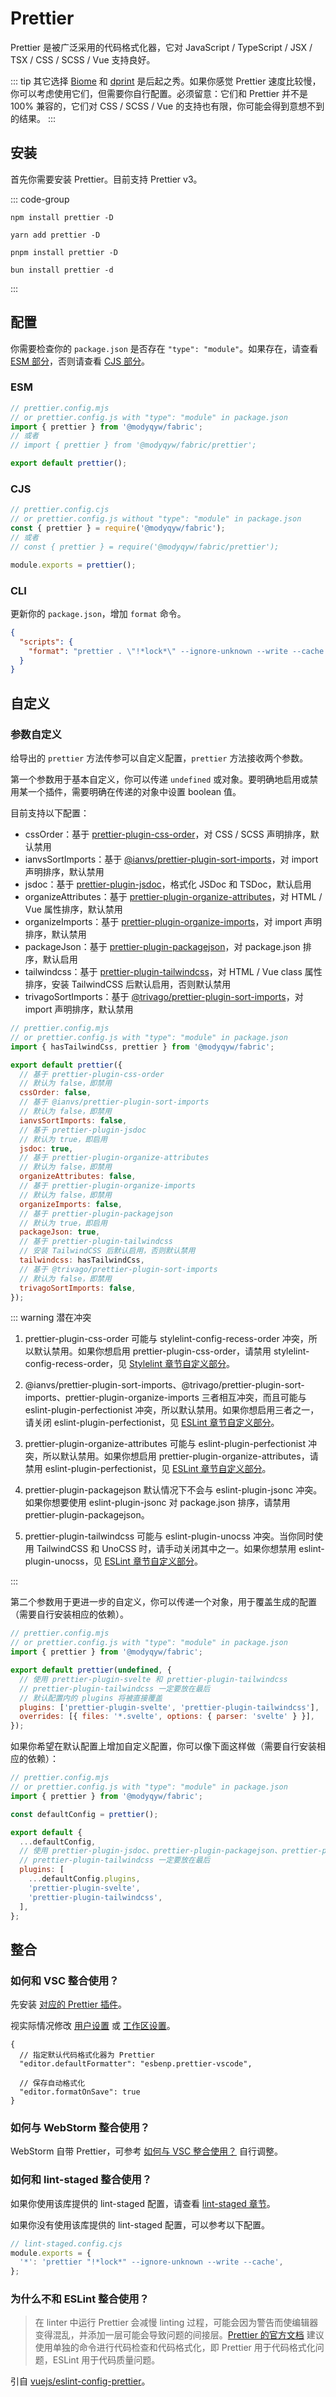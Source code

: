 # Prettier

Prettier 是被广泛采用的代码格式化器，它对 JavaScript / TypeScript / JSX / TSX / CSS / SCSS / Vue 支持良好。

::: tip 其它选择
[Biome](https://biomejs.dev/) 和 [dprint](https://dprint.dev/) 是后起之秀。如果你感觉 Prettier 速度比较慢，你可以考虑使用它们，但需要你自行配置。必须留意：它们和 Prettier 并不是 100% 兼容的，它们对 CSS / SCSS / Vue 的支持也有限，你可能会得到意想不到的结果。
:::

## 安装

首先你需要安装 Prettier。目前支持 Prettier v3。

::: code-group

```shell [npm]
npm install prettier -D
```

```shell [yarn]
yarn add prettier -D
```

```shell [pnpm]
pnpm install prettier -D
```

```shell [bun]
bun install prettier -d
```

:::

## 配置

你需要检查你的 `package.json` 是否存在 `"type": "module"`。如果存在，请查看 [ESM 部分](#esm)，否则请查看 [CJS 部分](#cjs)。

### ESM

```javascript
// prettier.config.mjs
// or prettier.config.js with "type": "module" in package.json
import { prettier } from '@modyqyw/fabric';
// 或者
// import { prettier } from '@modyqyw/fabric/prettier';

export default prettier();
```

### CJS

```javascript
// prettier.config.cjs
// or prettier.config.js without "type": "module" in package.json
const { prettier } = require('@modyqyw/fabric');
// 或者
// const { prettier } = require('@modyqyw/fabric/prettier');

module.exports = prettier();
```

### CLI

更新你的 `package.json`，增加 `format` 命令。

```json
{
  "scripts": {
    "format": "prettier . \"!*lock*\" --ignore-unknown --write --cache --log-level=warn"
  }
}
```

## 自定义

### 参数自定义

给导出的 `prettier` 方法传参可以自定义配置，`prettier` 方法接收两个参数。

第一个参数用于基本自定义，你可以传递 `undefined` 或对象。要明确地启用或禁用某一个插件，需要明确在传递的对象中设置 boolean 值。

目前支持以下配置：

- cssOrder：基于 [prettier-plugin-css-order](https://github.com/Siilwyn/prettier-plugin-css-order)，对 CSS / SCSS 声明排序，默认禁用
- ianvsSortImports：基于 [@ianvs/prettier-plugin-sort-imports](https://github.com/ianvs/prettier-plugin-sort-imports)，对 import 声明排序，默认禁用
- jsdoc：基于 [prettier-plugin-jsdoc](https://github.com/hosseinmd/prettier-plugin-jsdoc)，格式化 JSDoc 和 TSDoc，默认启用
- organizeAttributes：基于 [prettier-plugin-organize-attributes](https://github.com/NiklasPor/prettier-plugin-organize-attributes)，对 HTML / Vue 属性排序，默认禁用
- organizeImports：基于 [prettier-plugin-organize-imports](https://github.com/simonhaenisch/prettier-plugin-organize-imports)，对 import 声明排序，默认禁用
- packageJson：基于 [prettier-plugin-packagejson](https://github.com/matzkoh/prettier-plugin-packagejson)，对 package.json 排序，默认启用
- tailwindcss：基于 [prettier-plugin-tailwindcss](https://github.com/tailwindlabs/prettier-plugin-tailwindcss)，对 HTML / Vue class 属性排序，安装 TailwindCSS 后默认启用，否则默认禁用
- trivagoSortImports：基于 [@trivago/prettier-plugin-sort-imports](https://github.com/trivago/prettier-plugin-sort-imports)，对 import 声明排序，默认禁用

```javascript
// prettier.config.mjs
// or prettier.config.js with "type": "module" in package.json
import { hasTailwindCss, prettier } from '@modyqyw/fabric';

export default prettier({
  // 基于 prettier-plugin-css-order
  // 默认为 false，即禁用
  cssOrder: false,
  // 基于 @ianvs/prettier-plugin-sort-imports
  // 默认为 false，即禁用
  ianvsSortImports: false,
  // 基于 prettier-plugin-jsdoc
  // 默认为 true，即启用
  jsdoc: true,
  // 基于 prettier-plugin-organize-attributes
  // 默认为 false，即禁用
  organizeAttributes: false,
  // 基于 prettier-plugin-organize-imports
  // 默认为 false，即禁用
  organizeImports: false,
  // 基于 prettier-plugin-packagejson
  // 默认为 true，即启用
  packageJson: true,
  // 基于 prettier-plugin-tailwindcss
  // 安装 TailwindCSS 后默认启用，否则默认禁用
  tailwindcss: hasTailwindCss,
  // 基于 @trivago/prettier-plugin-sort-imports
  // 默认为 false，即禁用
  trivagoSortImports: false,
});
```

::: warning 潜在冲突

1. prettier-plugin-css-order 可能与 stylelint-config-recess-order 冲突，所以默认禁用。如果你想启用 prettier-plugin-css-order，请禁用 stylelint-config-recess-order，见 [Stylelint 章节自定义部分](../linter/stylelint#自定义)。

2. @ianvs/prettier-plugin-sort-imports、@trivago/prettier-plugin-sort-imports、prettier-plugin-organize-imports 三者相互冲突，而且可能与 eslint-plugin-perfectionist 冲突，所以默认禁用。如果你想启用三者之一，请关闭 eslint-plugin-perfectionist，见 [ESLint 章节自定义部分](../linter/eslint#自定义)。

3. prettier-plugin-organize-attributes 可能与 eslint-plugin-perfectionist 冲突，所以默认禁用。如果你想启用 prettier-plugin-organize-attributes，请禁用 eslint-plugin-perfectionist，见 [ESLint 章节自定义部分](../linter/eslint#自定义)。

4. prettier-plugin-packagejson 默认情况下不会与 eslint-plugin-jsonc 冲突。如果你想要使用 eslint-plugin-jsonc 对 package.json 排序，请禁用 prettier-plugin-packagejson。

5. prettier-plugin-tailwindcss 可能与 eslint-plugin-unocss 冲突。当你同时使用 TailwindCSS 和 UnoCSS 时，请手动关闭其中之一。如果你想禁用 eslint-plugin-unocss，见 [ESLint 章节自定义部分](../linter/eslint#自定义)。

:::

第二个参数用于更进一步的自定义，你可以传递一个对象，用于覆盖生成的配置（需要自行安装相应的依赖）。

```javascript
// prettier.config.mjs
// or prettier.config.js with "type": "module" in package.json
import { prettier } from '@modyqyw/fabric';

export default prettier(undefined, {
  // 使用 prettier-plugin-svelte 和 prettier-plugin-tailwindcss
  // prettier-plugin-tailwindcss 一定要放在最后
  // 默认配置内的 plugins 将被直接覆盖
  plugins: ['prettier-plugin-svelte', 'prettier-plugin-tailwindcss'],
  overrides: [{ files: '*.svelte', options: { parser: 'svelte' } }],
});
```

如果你希望在默认配置上增加自定义配置，你可以像下面这样做（需要自行安装相应的依赖）：

```javascript
// prettier.config.mjs
// or prettier.config.js with "type": "module" in package.json
import { prettier } from '@modyqyw/fabric';

const defaultConfig = prettier();

export default {
  ...defaultConfig,
  // 使用 prettier-plugin-jsdoc、prettier-plugin-packagejson、prettier-plugin-svelte 和 prettier-plugin-tailwindcss
  // prettier-plugin-tailwindcss 一定要放在最后
  plugins: [
    ...defaultConfig.plugins,
    'prettier-plugin-svelte',
    'prettier-plugin-tailwindcss',
  ],
};
```

## 整合

### 如何和 VSC 整合使用？

先安装 [对应的 Prettier 插件](https://marketplace.visualstudio.com/items?itemName=esbenp.prettier-vscode)。

视实际情况修改 [用户设置](https://code.visualstudio.com/docs/getstarted/settings#_settingsjson) 或 [工作区设置](https://code.visualstudio.com/docs/getstarted/settings#_workspace-settings)。

```jsonc
{
  // 指定默认代码格式化器为 Prettier
  "editor.defaultFormatter": "esbenp.prettier-vscode",

  // 保存自动格式化
  "editor.formatOnSave": true
}
```

### 如何与 WebStorm 整合使用？

WebStorm 自带 Prettier，可参考 [如何与 VSC 整合使用？](#如何和-vsc-整合使用) 自行调整。

### 如何和 lint-staged 整合使用？

如果你使用该库提供的 lint-staged 配置，请查看 [lint-staged 章节](../git/lint-staged.md)。

如果你没有使用该库提供的 lint-staged 配置，可以参考以下配置。

```javascript
// lint-staged.config.cjs
module.exports = {
  '*': 'prettier "!*lock*" --ignore-unknown --write --cache',
};
```

### 为什么不和 ESLint 整合使用？

> 在 linter 中运行 Prettier 会减慢 linting 过程，可能会因为警告而使编辑器变得混乱，并添加一层可能会导致问题的间接层。[Prettier 的官方文档](https://prettier.io/docs/en/integrating-with-linters.html) 建议使用单独的命令进行代码检查和代码格式化，即 Prettier 用于代码格式化问题，ESLint 用于代码质量问题。

引自 [vuejs/eslint-config-prettier](https://github.com/vuejs/eslint-config-prettier#use-separate-commands-for-linting-and-formatting)。
